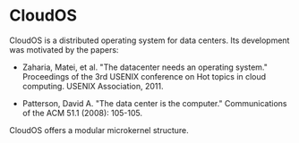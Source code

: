 # CloudOS

CloudOS is a distributed operating system for data centers.
Its development was motivated by the papers:

* Zaharia, Matei, et al. "The datacenter needs an operating system." Proceedings of the 3rd USENIX conference on Hot topics in cloud computing. USENIX Association, 2011.

* Patterson, David A. "The data center is the computer." Communications of the ACM 51.1 (2008): 105-105.

CloudOS offers a modular microkernel structure.
